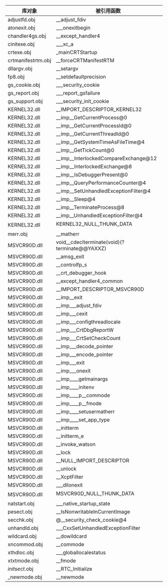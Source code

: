 

| 库对象             | 被引用函数                                    |
|--------------------|-----------------------------------------------|
| adjustfd.obj       | __adjust_fdiv                                 |
| atonexit.obj       | ___onexitbegin                                |
| chandler4gs.obj    | __except_handler4                             |
| cinitexe.obj       | ___xc_a                                       |
| crtexe.obj         | _mainCRTStartup                               |
| crtmanifestrtm.obj | __forceCRTManifestRTM                         |
| dllargv.obj        | __setargv                                     |
| fp8.obj            | __setdefaultprecision                         |
| gs_cookie.obj      | ___security_cookie                            |
| gs_report.obj      | ___report_gsfailure                           |
| gs_support.obj     | ___security_init_cookie                       |
| KERNEL32.dll       | __IMPORT_DESCRIPTOR_KERNEL32                  |
| KERNEL32.dll       | __imp__GetCurrentProcess@0                    |
| KERNEL32.dll       | __imp__GetCurrentProcessId@0                  |
| KERNEL32.dll       | __imp__GetCurrentThreadId@0                   |
| KERNEL32.dll       | __imp__GetSystemTimeAsFileTime@4              |
| KERNEL32.dll       | __imp__GetTickCount@0                         |
| KERNEL32.dll       | __imp__InterlockedCompareExchange@12          |
| KERNEL32.dll       | __imp__InterlockedExchange@8                  |
| KERNEL32.dll       | __imp__IsDebuggerPresent@0                    |
| KERNEL32.dll       | __imp__QueryPerformanceCounter@4              |
| KERNEL32.dll       | __imp__SetUnhandledExceptionFilter@4          |
| KERNEL32.dll       | __imp__Sleep@4                                |
| KERNEL32.dll       | __imp__TerminateProcess@8                     |
| KERNEL32.dll       | __imp__UnhandledExceptionFilter@4             |
| KERNEL32.dll       | KERNEL32_NULL_THUNK_DATA                     |
| merr.obj           | __matherr                                     |
| MSVCR90D.dll       | void__cdeclterminate(void)(?terminate@@YAXXZ) |
| MSVCR90D.dll       | __amsg_exit                                   |
| MSVCR90D.dll       | __controlfp_s                                 |
| MSVCR90D.dll       | __crt_debugger_hook                           |
| MSVCR90D.dll       | __except_handler4_common                      |
| MSVCR90D.dll       | __IMPORT_DESCRIPTOR_MSVCR90D                  |
| MSVCR90D.dll       | __imp__exit                                   |
| MSVCR90D.dll       | __imp___adjust_fdiv                           |
| MSVCR90D.dll       | __imp___cexit                                 |
| MSVCR90D.dll       | __imp___configthreadlocale                    |
| MSVCR90D.dll       | __imp___CrtDbgReportW                         |
| MSVCR90D.dll       | __imp___CrtSetCheckCount                      |
| MSVCR90D.dll       | __imp___decode_pointer                        |
| MSVCR90D.dll       | __imp___encode_pointer                        |
| MSVCR90D.dll       | __imp___exit                                  |
| MSVCR90D.dll       | __imp___onexit                                |
| MSVCR90D.dll       | __imp____getmainargs                          |
| MSVCR90D.dll       | __imp____initenv                              |
| MSVCR90D.dll       | __imp____p__commode                           |
| MSVCR90D.dll       | __imp____p__fmode                             |
| MSVCR90D.dll       | __imp____setusermatherr                       |
| MSVCR90D.dll       | __imp____set_app_type                         |
| MSVCR90D.dll       | __initterm                                    |
| MSVCR90D.dll       | __initterm_e                                  |
| MSVCR90D.dll       | __invoke_watson                               |
| MSVCR90D.dll       | __lock                                        |
| MSVCR90D.dll       | __NULL_IMPORT_DESCRIPTOR                      |
| MSVCR90D.dll       | __unlock                                      |
| MSVCR90D.dll       | __XcptFilter                                  |
| MSVCR90D.dll       | ___dllonexit                                  |
| MSVCR90D.dll       | MSVCR90D_NULL_THUNK_DATA                     |
| natstart.obj       | ___native_startup_state                       |
| pesect.obj         | __IsNonwritableInCurrentImage                 |
| secchk.obj         | @__security_check_cookie@4                    |
| unhandld.obj       | ___CxxSetUnhandledExceptionFilter             |
| wildcard.obj       | __dowildcard                                  |
| xncommod.obj       | __commode                                     |
| xthdloc.obj        | ___globallocalestatus                         |
| xtxtmode.obj       | __fmode                                       |
| _initsect_.obj     | __RTC_Initialize                              |
| _newmode.obj       | __newmode                                     |

